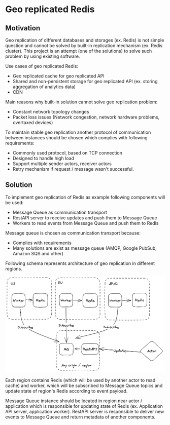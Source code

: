 # Geo replicated Redis

## Motivation

Geo replication of different databases and storages (ex. Redis) is not simple question and cannot be solved by built-in
replication mechanism (ex. Redis cluster). This project is an attempt (one of the solutions) to solve such problem by
using existing software.

Use cases of geo replicated Redis:

* Geo replicated cache for geo replicated API
* Shared and non-persistent storage for geo replicated API (ex. storing aggregation of analytics data)
* CDN

Main reasons why built-in solution cannot solve geo replication problem:

* Constant network topology changes
* Packet loss issues (Network congestion, network hardware problems, overtaxed devices)

To maintain stable geo replication another protocol of communication between instances should be chosen which complies
with following requirements:

* Commonly used protocol, based on TCP connection
* Designed to handle high load
* Support multiple sender actors, receiver actors
* Retry mechanism if request / message wasn't successful.

## Solution

To implement geo replication of Redis as example following components will be used:

* Message Queue as communication transport
* RestAPI server to receive updates and push them to Message Queue
* Workers to read events from Message Queue and push them to Redis

Message queue is chosen as communication transport because:

* Complies with requirements
* Many solutions are exist as message queue (AMQP, Google PubSub, Amazon SQS and other)

Following schema represents architecture of geo replication in different regions.

![schema.png](assets/schema.png)

Each region contains Redis (which will be used by another actor to read cache) and worker, which will be subscribed to
Message Queue topics and update state of region's Redis according to event payload.

Message Queue instance should be located in region near actor / application which is responsible for updating state of
Redis (ex. Application API server, application worker). RestAPI server is responsible to deliver new events to
Message Queue and return metadata of another components.